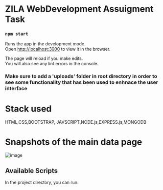 # ZILA WebDevelopment Assuigment Task
### `npm start`

Runs the app in the development mode.\
Open [http://localhost:3000](http://localhost:3000) to view it in the browser.

The page will reload if you make edits.\
You will also see any lint errors in the console.


### Make sure to add a 'uploads' folder in root directory in order to see some functionality that has been used to enhnace the user interface

# Stack used

HTML,CSS,BOOTSTRAP, JAVSCRIPT,NODE.js,EXPRESS.js,MONGODB 

# Snapshots of the main data page
![image](https://user-images.githubusercontent.com/44752831/99390559-d7aa5280-28fe-11eb-9973-803cfabb4e9a.png)



## Available Scripts

In the project directory, you can run:

